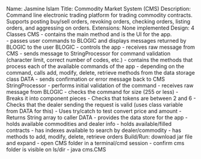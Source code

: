 Name: Jasmine Islam
Title: Commodity Market System (CMS)
Description: Command line electronic trading platform for trading commodity contracts. Supports posting buy/sell orders, revoking orders, checking orders, listing orders, and aggressing on orders.
Extensions: None implemented
Design: 4 Classes
	CMS - contains the main method and is the UI for the app.  
		- passes user commands to BLOGIC and displays messages returned by BLOGIC to the user
	BLOGIC - controls the app
		- receives raw message from CMS
		- sends message to StringProcessor for command validation (character limit, correct number of codes, etc.)
		- contains the methods that process each of the available commands of the app
		- depending on the command, calls add, modify, delete, retrieve methods from the data storage class DATA
		- sends confirmation or error message back to CMS
	StringProcessor - performs initial validation of the command
		- receives raw message from BLOGIC
		- checks the command for size (255 or less) 
		- Breaks it into component pieces
		- Checks that tokens are between 2 and 6
		- Checks that the dealer sending the request is valid (uses class variable from DATA for this)
		- Uses try/catch to test convert price and amount 
		- Returns String array to caller
	DATA - provides the data store for the app
		- holds available commodities and dealer info
		- holds available/filled contracts
		- has indexes available to search by dealer/commodity
		- has methods to add, modify, delete, retrieve orders
Build/Run: download jar file and expand
		- open CMS folder in a terminal/cmd session
		- confirm cms folder is visible on ls/dir
		- java cms.CMS
	
	
